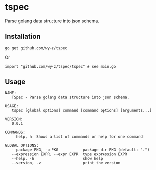 # tspec
Parse golang data structure into json schema.

## Installation
```
go get github.com/wy-z/tspec
```
Or
```
import "github.com/wy-z/tspec/tspec" # see main.go
```

## Usage
```
NAME:
   TSpec - Parse golang data structure into json schema.

USAGE:
   tspec [global options] command [command options] [arguments...]

VERSION:
   0.0.1

COMMANDS:
     help, h  Shows a list of commands or help for one command

GLOBAL OPTIONS:
   --package PKG, -p PKG           package dir PKG (default: ".")
   --expression EXPR, --expr EXPR  type expression EXPR
   --help, -h                      show help
   --version, -v                   print the version
```
